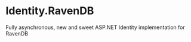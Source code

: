 Identity.RavenDB
================

Fully asynchronous, new and sweet ASP.NET Identity implementation for RavenDB
